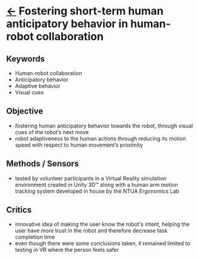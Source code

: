 # [<-](../README.md) Fostering short-term human anticipatory behavior in human-robot collaboration

## Keywords

- Human-robot collaboration
- Anticipatory behavior
- Adaptive behavior
- Visual cues

## Objective

- fostering human anticipatory behavior towards the robot, through visual cues of the robot’s next move
- robot adaptiveness to the human actions through reducing its motion speed with respect to human movement’s proximity

## Methods / Sensors

- tested by volunteer participants in a Virtual Reality simulation environment created in Unity 3D™ along with a human arm motion tracking system developed in house by the NTUA Ergonomics Lab

## Critics

- innovative idea of making the user know the robot's intent, helping the user have more trust in the robot and therefore decrease task completion time
- even though there were some conclusions taken, it remained limited to testing in VR where the person feels safer
